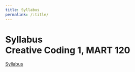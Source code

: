 ```yaml
---
title: Syllabus
permalink: /:title/
---
```



# Syllabus<br/>Creative Coding 1, MART 120



[Syllabus](modules/syllabus/Syllabus.pdf)


